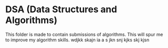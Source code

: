 # DSA (Data Structures and Algorithms)

This folder is made to contain submissions of algorithms.
This will spur me to improve my algorithm skills.
wdjkk 
skajn ia 
a s jkn 
snj kjks 
skj kjsn